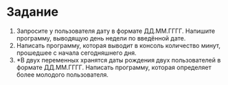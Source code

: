# Задание
1. Запросите у пользователя дату в формате ДД.ММ.ГГГГ. Напишите программу, выводящую день недели по введённой дате.
2. Написать программу, которая выводит в консоль количество минут, прошедшее с начала сегодняшнего дня.
3. *В двух переменных хранятся даты рождения двух пользователей в формате ДД.ММ.ГГГГ. Написать программу, которая определяет более молодого пользователя.